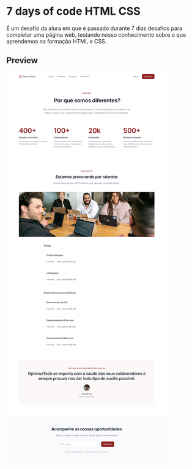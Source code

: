 # 7 days of code HTML CSS

É um desafio da alura em que é passado durante 7 dias desafios para completar uma página web, testando nosso conhecimento sobre o que aprendemos na formação HTML e CSS.


## Preview

<img src="assets/img/Desktop.png">